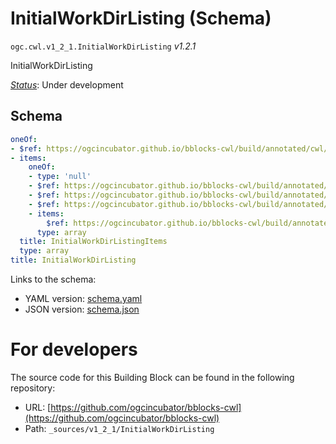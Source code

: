 
# InitialWorkDirListing (Schema)

`ogc.cwl.v1_2_1.InitialWorkDirListing` *v1.2.1*

InitialWorkDirListing

[*Status*](http://www.opengis.net/def/status): Under development

## Schema

```yaml
oneOf:
- $ref: https://ogcincubator.github.io/bblocks-cwl/build/annotated/cwl/v1_2_1/CWLExpression/schema.yaml
- items:
    oneOf:
    - type: 'null'
    - $ref: https://ogcincubator.github.io/bblocks-cwl/build/annotated/cwl/v1_2_1/CWLExpression/schema.yaml
    - $ref: https://ogcincubator.github.io/bblocks-cwl/build/annotated/cwl/v1_2_1/DirectoryListingDirent/schema.yaml
    - $ref: https://ogcincubator.github.io/bblocks-cwl/build/annotated/cwl/v1_2_1/DirectoryListingFileOrDirectory/schema.yaml
    - items:
        $ref: https://ogcincubator.github.io/bblocks-cwl/build/annotated/cwl/v1_2_1/DirectoryListingFileOrDirectory/schema.yaml
      type: array
  title: InitialWorkDirListingItems
  type: array
title: InitialWorkDirListing

```

Links to the schema:

* YAML version: [schema.yaml](https://ogcincubator.github.io/bblocks-cwl/build/annotated/cwl/v1_2_1/InitialWorkDirListing/schema.json)
* JSON version: [schema.json](https://ogcincubator.github.io/bblocks-cwl/build/annotated/cwl/v1_2_1/InitialWorkDirListing/schema.yaml)


# For developers

The source code for this Building Block can be found in the following repository:

* URL: [https://github.com/ogcincubator/bblocks-cwl](https://github.com/ogcincubator/bblocks-cwl)
* Path: `_sources/v1_2_1/InitialWorkDirListing`


